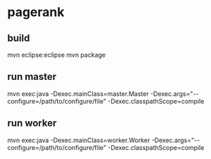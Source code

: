 # pagerank

## build
mvn eclipse:eclipse
mvn package

## run master
mvn exec:java -Dexec.mainClass=master.Master -Dexec.args="--configure=/path/to/configure/file" -Dexec.classpathScope=compile

## run worker
mvn exec:java -Dexec.mainClass=worker.Worker -Dexec.args="--configure=/path/to/configure/file" -Dexec.classpathScope=compile
